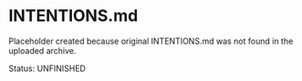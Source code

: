 # INTENTIONS.md

Placeholder created because original INTENTIONS.md was not found in the uploaded archive.

Status: UNFINISHED

